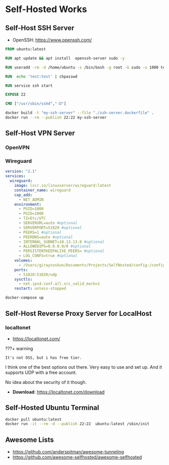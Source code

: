 # Self-Hosted Works

## Self-Host SSH Server

- OpenSSH: <https://www.openssh.com/>

```dockerfile
FROM ubuntu:latest

RUN apt update && apt install  openssh-server sudo -y

RUN useradd -rm -d /home/ubuntu -s /bin/bash -g root -G sudo -u 1000 test 

RUN  echo 'test:test' | chpasswd

RUN service ssh start

EXPOSE 22

CMD ["/usr/sbin/sshd","-D"]
```

```bash
docker build -t "my-ssh-server" --file "./ssh-server.dockerfile" .
docker run --rm --publish 22:22 my-ssh-server
```

## Self-Host VPN Server

### OpenVPN

### Wireguard

```yml
version: "2.1"
services:
  wireguard:
    image: lscr.io/linuxserver/wireguard:latest
    container_name: wireguard
    cap_add:
      - NET_ADMIN
    environment:
      - PUID=1000
      - PGID=1000
      - TZ=Etc/UTC
      - SERVERURL=auto #optional
      - SERVERPORT=51820 #optional
      - PEERS=1 #optional
      - PEERDNS=auto #optional
      - INTERNAL_SUBNET=10.13.13.0 #optional
      - ALLOWEDIPS=0.0.0.0/0 #optional
      - PERSISTENTKEEPALIVE_PEERS= #optional
      - LOG_CONFS=true #optional
    volumes:
      - /Users/giraycoskun/Documents/Projects/SelfHosted/config:/config
    ports:
      - 51820:51820/udp
    sysctls:
      - net.ipv4.conf.all.src_valid_mark=1
    restart: unless-stopped
```

```bash
docker-compose up
```

## Self-Host Reverse Proxy Server for LocalHost

### localtonet

- <https://localtonet.com/>

???+ warning

    It's not OSS, but i has free tier.

I think one of the best options out there. Very easy to use and set up. And it supports UDP with a free account.

No idea about the security of it though.

- **Download**: <https://localtonet.com/download>

## Self-Hosted Ubuntu Terminal

```bash
docker pull ubuntu:latest
docker run -it --rm -d --publish 22:22  ubuntu:latest /sbin/init
```

## Awesome Lists

- <https://github.com/anderspitman/awesome-tunneling>
- <https://github.com/awesome-selfhosted/awesome-selfhosted>
